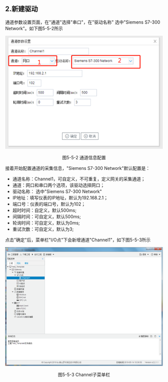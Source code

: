 ## 2.新建驱动

通道参数设置页面，在"通道"选择"串口"，在"驱动名称" 选中"Siemens S7-300 Network"。如下图5-5-2所示

![](assets/默认采集信息.png)

<center>  图5-5-2 通道信息配置	</center>

接着开始配置通道的采集信息，"Siemens S7-300 Network"默认配置是：

- 通道名称：Channel1，可自定义，不可重复，定义网关的采集通道；
- 通道：网口和串口两个选项，该驱动选择网口；
- 驱动名称： 选中"Siemens S7-300 Network"
- IP地址：填写仪表的IP地址，默认为192.168.2.1；
- 端口号：仪表的端口号，默认为102；
- 超时时间：自定义，默认500ms; 
- 间隔时间：可自定义，默认500ms;
- 轮询时间：可自定义，默认为0ms;
- 重试次数：可自定义，默认为3;

点击"确定"后，菜单栏"I/O点"下会新增通道"Channel1"，如下图5-5-3所示

![](../../../assets/通道创建完成.png)

<center> 图5-5-3 Channel子菜单栏</center>